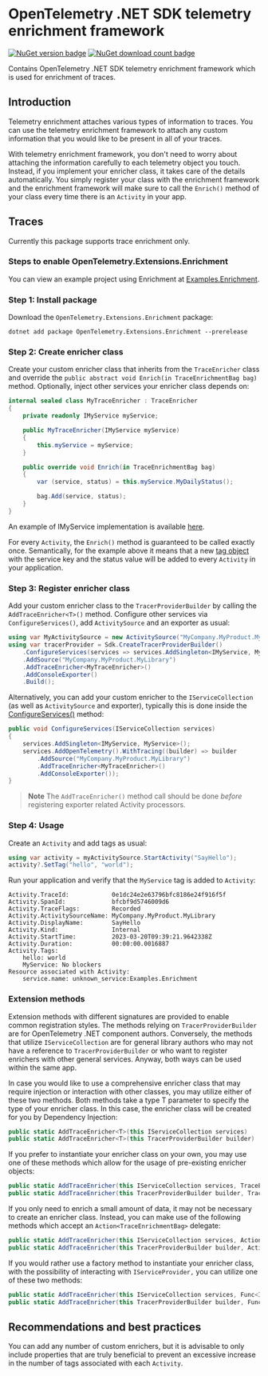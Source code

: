 # OpenTelemetry .NET SDK telemetry enrichment framework

[![NuGet version badge](https://img.shields.io/nuget/v/OpenTelemetry.Extensions.Enrichment)](https://www.nuget.org/packages/OpenTelemetry.Extensions.Enrichment)
[![NuGet download count badge](https://img.shields.io/nuget/dt/OpenTelemetry.Extensions.Enrichment)](https://www.nuget.org/packages/OpenTelemetry.Extensions.Enrichment)

Contains OpenTelemetry .NET SDK telemetry enrichment framework
which is used for enrichment of traces.

## Introduction

Telemetry enrichment attaches various types of information to traces.
You can use the telemetry enrichment framework to attach any custom information
that you would like to be present in all of your traces.

With telemetry enrichment framework, you don't need to worry about attaching
the information carefully to each telemetry object you touch.
Instead, if you implement your enricher class, it  takes care of the details
automatically. You simply register your class with the enrichment framework
and the enrichment framework will make sure to call the `Enrich()` method of your
class every time there is an `Activity` in your app.

## Traces

Currently this package supports trace enrichment only.

### Steps to enable OpenTelemetry.Extensions.Enrichment

You can view an example project using Enrichment at
[Examples.Enrichment](../../examples/enrichment/Examples.Enrichment/Program.cs).

### Step 1: Install package

Download the `OpenTelemetry.Extensions.Enrichment` package:

```shell
dotnet add package OpenTelemetry.Extensions.Enrichment --prerelease
```

### Step 2: Create enricher class

Create your custom enricher class that inherits from the `TraceEnricher` class
and override the `public abstract void Enrich(in TraceEnrichmentBag bag)` method.
Optionally, inject other services your enricher class depends on:

```csharp
internal sealed class MyTraceEnricher : TraceEnricher
{
    private readonly IMyService myService;

    public MyTraceEnricher(IMyService myService)
    {
        this.myService = myService;
    }

    public override void Enrich(in TraceEnrichmentBag bag)
    {
        var (service, status) = this.myService.MyDailyStatus();

        bag.Add(service, status);
    }
}
```

An example of IMyService implementation is available
[here](../../examples/enrichment/Examples.Enrichment/MyService.cs).

For every `Activity`, the `Enrich()`
method is guaranteed to be called exactly once. Semantically,
for the example above it means that a new [tag object](https://learn.microsoft.com/dotnet/api/system.diagnostics.activity.tagobjects?view=net-7.0)
with the service key and the status  value will be added to every `Activity`
in your application.

### Step 3: Register enricher class

Add your custom enricher class to the `TracerProviderBuilder` by calling the
`AddTraceEnricher<T>()` method. Configure other services via
`ConfigureServices()`, add `ActivitySource` and an exporter as usual:

```csharp
using var MyActivitySource = new ActivitySource("MyCompany.MyProduct.MyLibrary");
using var tracerProvider = Sdk.CreateTracerProviderBuilder()
    .ConfigureServices(services => services.AddSingleton<IMyService, MyService>())
    .AddSource("MyCompany.MyProduct.MyLibrary")
    .AddTraceEnricher<MyTraceEnricher>()
    .AddConsoleExporter()
    .Build();
```

Alternatively, you can add your custom enricher to the `IServiceCollection`
(as well as `ActivitySource` and exporter), typically
this is done inside the [ConfigureServices()](https://learn.microsoft.com/dotnet/api/microsoft.aspnetcore.hosting.startupbase.configureservices)
method:

```csharp
public void ConfigureServices(IServiceCollection services)
{
    services.AddSingleton<IMyService, MyService>();
    services.AddOpenTelemetry().WithTracing((builder) => builder
        .AddSource("MyCompany.MyProduct.MyLibrary")
        .AddTraceEnricher<MyTraceEnricher>()
        .AddConsoleExporter());
}
```

> **Note**
> The `AddTraceEnricher()` method call should be done *before* registering exporter
related Activity processors.

### Step 4: Usage

Create an `Activity` and add tags as usual:

```csharp
using var activity = myActivitySource.StartActivity("SayHello");
activity?.SetTag("hello", "world");
```

Run your application and verify that the `MyService` tag is added to `Activity`:

```shell
Activity.TraceId:            0e1dc24e2e63796bfc8186e24f916f5f
Activity.SpanId:             bfcbf9d5746009d6
Activity.TraceFlags:         Recorded
Activity.ActivitySourceName: MyCompany.MyProduct.MyLibrary
Activity.DisplayName:        SayHello
Activity.Kind:               Internal
Activity.StartTime:          2023-03-20T09:39:21.9642338Z
Activity.Duration:           00:00:00.0016887
Activity.Tags:
    hello: world
    MyService: No blockers
Resource associated with Activity:
    service.name: unknown_service:Examples.Enrichment
```

### Extension methods

Extension methods with different signatures are provided to enable common registration
styles. The methods relying on `TracerProviderBuilder` are for OpenTelemetry
.NET component authors. Conversely, the methods that utilize `IServiceCollection`
are for general library authors who may not have a reference to
`TracerProviderBuilder` or who want to register enrichers with other general services.
Anyway, both ways can be used within the same app.

In case you would like to use a comprehensive enricher class that may require
injection or interaction with other classes, you may utilize either of these
two methods. Both methods take a type T parameter to specify the type of your
enricher class. In this case, the enricher class will be created for you by
Dependency Injection:

```csharp
public static AddTraceEnricher<T>(this IServiceCollection services)
public static AddTraceEnricher<T>(this TracerProviderBuilder builder)
```

If you prefer to instantiate your enricher class on your own, you may use one of
these methods which allow for the usage of pre-existing enricher objects:

```csharp
public static AddTraceEnricher(this IServiceCollection services, TraceEnricher enricher)
public static AddTraceEnricher(this TracerProviderBuilder builder, TraceEnricher enricher)
```

If you only need to enrich a small amount of data, it may not be necessary to create
an enricher class. Instead, you can make use of the following methods which accept
an `Action<TraceEnrichmentBag>` delegate:

```csharp
public static AddTraceEnricher(this IServiceCollection services, Action<TraceEnrichmentBag> enrichmentAction)
public static AddTraceEnricher(this TracerProviderBuilder builder, Action<TraceEnrichmentBag> enrichmentAction)
```

If you would rather use a factory method to instantiate your enricher class,
with the possibility of interacting with `IServiceProvider,` you can utilize one
of these two methods:

```csharp
public static AddTraceEnricher(this IServiceCollection services, Func<IServiceProvider, TraceEnricher> enricherImplementationFactory)
public static AddTraceEnricher(this TracerProviderBuilder builder, Func<IServiceProvider, TraceEnricher> enricherImplementationFactory)
```

## Recommendations and best practices

You can add any number of custom enrichers, but it is advisable to only include
properties that are truly beneficial to prevent an excessive increase in the
number of tags associated with each `Activity`.
